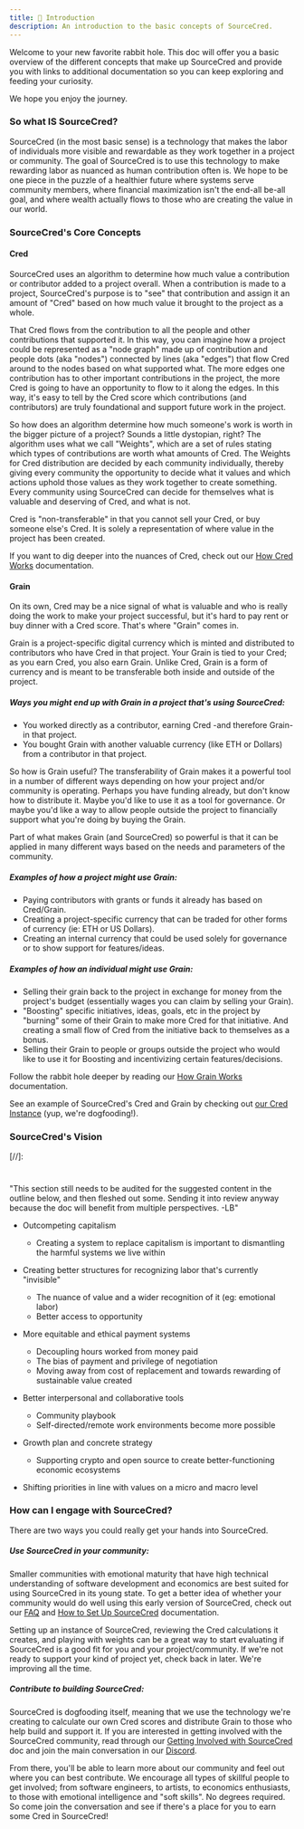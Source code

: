 ```yaml
---
title: 🌱 Introduction
description: An introduction to the basic concepts of SourceCred.
---
```


Welcome to your new favorite rabbit hole. This doc will offer you a basic
overview of the different concepts that make up SourceCred and provide you with
links to additional documentation so you can keep exploring and feeding your
curiosity.

We hope you enjoy the journey.

### So what IS SourceCred?

SourceCred (in the most basic sense) is a technology that makes the labor of
individuals more visible and rewardable as they work together in a project or
community. The goal of SourceCred is to use this technology to make rewarding
labor as nuanced as human contribution often is. We hope to be one piece in the
puzzle of a healthier future where systems serve community members, where financial
maximization isn't the end-all be-all goal, and where wealth actually
flows to those who are creating the value in our world.

### SourceCred's Core Concepts

#### Cred

SourceCred uses an algorithm to determine how much value a contribution or
contributor added to a project overall. When a contribution is made to a
project, SourceCred's purpose is to "see" that contribution and assign it an
amount of "Cred" based on how much value it brought to the project as a whole.

That Cred flows from the contribution to all the people and other contributions
that supported it. In this way, you can imagine how a project could be
represented as a "node graph" made up of contribution and people dots (aka
"nodes") connected by lines (aka "edges") that flow Cred around to the nodes
based on what supported what. The more edges one contribution has to other
important contributions in the project, the more Cred is going to have an
opportunity to flow to it along the edges. In this way, it's easy to tell by the
Cred score which contributions (and contributors) are truly foundational and
support future work in the project.

So how does an algorithm determine how much someone's work is worth in the
bigger picture of a project? Sounds a little dystopian, right? The algorithm
uses what we call "Weights", which are a set of rules stating which types of
contributions are worth what amounts of Cred. The Weights for Cred distribution
are decided by each community individually, thereby giving every community the
opportunity to decide what it values and which actions uphold those values as
they work together to create something. Every community using SourceCred can
decide for themselves what is valuable and deserving of Cred, and what is not.

Cred is "non-transferable" in that you cannot sell your Cred, or buy someone
else's Cred. It is solely a representation of where value in the project has
been created.

If you want to dig deeper into the nuances of Cred, check out our
[How Cred Works](https://sourcecred.io/docs/beta/cred) documentation.

#### Grain

On its own, Cred may be a nice signal of what is valuable and who is really
doing the work to make your project successful, but it's hard to pay rent or buy
dinner with a Cred score. That's where "Grain" comes in.

Grain is a project-specific digital currency which is minted and distributed to
contributors who have Cred in that project. Your Grain is tied to your Cred; as
you earn Cred, you also earn Grain. Unlike Cred, Grain is a form of currency and
is meant to be transferable both inside and outside of the project.

##### Ways you might end up with Grain in a project that's using SourceCred:

- You worked directly as a contributor, earning Cred -and therefore Grain- in
  that project.
- You bought Grain with another valuable currency (like ETH or Dollars) from a
  contributor in that project.

So how is Grain useful? The transferability of Grain makes it a powerful tool in
a number of different ways depending on how your project and/or community is
operating. Perhaps you have funding already, but don't know how to distribute
it. Maybe you'd like to use it as a tool for governance. Or maybe you'd like a
way to allow people outside the project to financially support what you're doing
by buying the Grain.

Part of what makes Grain (and SourceCred) so powerful is that it can be applied
in many different ways based on the needs and parameters of the community.

##### Examples of how a project might use Grain:

- Paying contributors with grants or funds it already has based on Cred/Grain.
- Creating a project-specific currency that can be traded for other forms of
  currency (ie: ETH or US Dollars).
- Creating an internal currency that could be used solely for governance or to
  show support for features/ideas.

##### Examples of how an individual might use Grain:

- Selling their grain back to the project in exchange for money from the
  project's budget (essentially wages you can claim by selling your Grain).
- "Boosting" specific initiatives, ideas, goals, etc in the project by "burning"
  some of their Grain to make more Cred for that initiative. And creating a
  small flow of Cred from the initiative back to themselves as a bonus.
- Selling their Grain to people or groups outside the project who would like to
  use it for Boosting and incentivizing certain features/decisions.

Follow the rabbit hole deeper by reading our
[How Grain Works](https://sourcecred.io/docs/beta/grain) documentation.

See an example of SourceCred's Cred and Grain by checking out
[our Cred Instance](http://cred.sourcecred.io/#/explorer) (yup, we're
dogfooding!).

### SourceCred's Vision

[//]:
  #
  "This section still needs to be audited for the suggested content in the outline below, and then fleshed out some. Sending it into review anyway because the doc will benefit from multiple perspectives. -LB"

- Outcompeting capitalism

  - Creating a system to replace capitalism is important to dismantling the
    harmful systems we live within

- Creating better structures for recognizing labor that's currently "invisible"

  - The nuance of value and a wider recognition of it (eg: emotional labor)
  - Better access to opportunity

- More equitable and ethical payment systems

  - Decoupling hours worked from money paid
  - The bias of payment and privilege of negotiation
  - Moving away from cost of replacement and towards rewarding of sustainable
    value created

- Better interpersonal and collaborative tools

  - Community playbook
  - Self-directed/remote work environments become more possible

- Growth plan and concrete strategy

  - Supporting crypto and open source to create better-functioning economic
    ecosystems

- Shifting priorities in line with values on a micro and macro level

### How can I engage with SourceCred?

There are two ways you could really get your hands into SourceCred.

##### Use SourceCred in your community:

Smaller communities with emotional maturity that have high technical
understanding of software development and economics are best suited for using
SourceCred in its young state. To get a better idea of whether your community
would do well using this early version of SourceCred, check out our
[FAQ](https://sourcecred.io/docs/beta/FAQ) and
[How to Set Up SourceCred](https://sourcecred.io/docs/beta/setup-guide)
documentation.

Setting up an instance of SourceCred, reviewing the Cred calculations it
creates, and playing with weights can be a great way to start evaluating if
SourceCred is a good fit for you and your project/community. If we're not ready
to support your kind of project yet, check back in later. We're improving all
the time.

##### Contribute to building SourceCred:

SourceCred is dogfooding itself, meaning that we use the technology we're
creating to calculate our own Cred scores and distribute Grain to those who help
build and support it. If you are interested in getting involved with the
SourceCred community, read through our
[Getting Involved with SourceCred](https://sourcecred.io/docs/beta/get-involved)
doc and join the main conversation in our
[Discord](https://sourcecred.io/discord).

From there, you'll be able to learn more about our community and feel out where
you can best contribute. We encourage all types of skillful people to get
involved; from software engineers, to artists, to economics enthusiasts, to
those with emotional intelligence and "soft skills". No degrees required. So
come join the conversation and see if there's a place for you to earn some Cred
in SourceCred!
